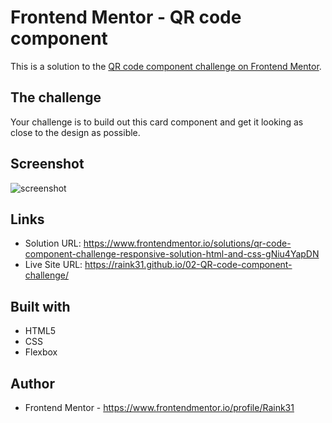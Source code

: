 # Frontend Mentor - QR code component

This is a solution to the [QR code component challenge on Frontend Mentor](https://www.frontendmentor.io/challenges/qr-code-component-iux_sIO_H).


## The challenge

Your challenge is to build out this card component and get it looking as close to the design as possible.


## Screenshot

![screenshot](.assets//images/desktop.png)


## Links

- Solution URL: https://www.frontendmentor.io/solutions/qr-code-component-challenge-responsive-solution-html-and-css-gNiu4YapDN
- Live Site URL: https://raink31.github.io/02-QR-code-component-challenge/

## Built with

- HTML5
- CSS
- Flexbox


## Author

- Frontend Mentor - https://www.frontendmentor.io/profile/Raink31

